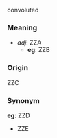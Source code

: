 convoluted
### Meaning
+ _adj_: ZZA
	+ __eg__: ZZB

### Origin

ZZC

### Synonym

__eg__: ZZD

+ ZZE


